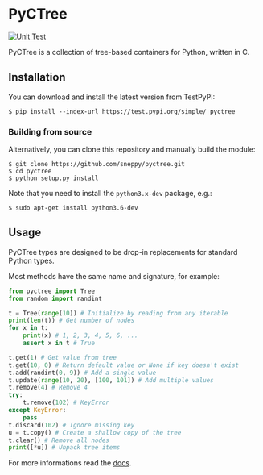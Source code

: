 # PyCTree

[![Unit Test](https://github.com/sneppy/pyctree/actions/workflows/unit-test.yml/badge.svg)](https://github.com/sneppy/pyctree/actions/workflows/unit-test.yml)

PyCTree is a collection of tree-based containers for Python, written in C.

## Installation

You can download and install the latest version from TestPyPI:

```console
$ pip install --index-url https://test.pypi.org/simple/ pyctree
```

### Building from source

Alternatively, you can clone this repository and manually build the module:

```console
$ git clone https://github.com/sneppy/pyctree.git
$ cd pyctree
$ python setup.py install
```

Note that you need to install the `python3.x-dev` package, e.g.:

```console
$ sudo apt-get install python3.6-dev
```

## Usage

PyCTree types are designed to be drop-in replacements for standard Python types.

Most methods have the same name and signature, for example:

```python
from pyctree import Tree
from random import randint

t = Tree(range(10)) # Initialize by reading from any iterable
print(len(t)) # Get number of nodes
for x in t:
	print(x) # 1, 2, 3, 4, 5, 6, ...
	assert x in t # True

t.get(1) # Get value from tree
t.get(10, 0) # Return default value or None if key doesn't exist
t.add(randint(0, 9)) # Add a single value
t.update(range(10, 20), [100, 101]) # Add multiple values
t.remove(4) # Remove 4
try:
	t.remove(102) # KeyError
except KeyError:
	pass
t.discard(102) # Ignore missing key
u = t.copy() # Create a shallow copy of the tree
t.clear() # Remove all nodes
print([*u]) # Unpack tree items
```

For more informations read the [docs](https://sneppy.github.io/pyctree/).
